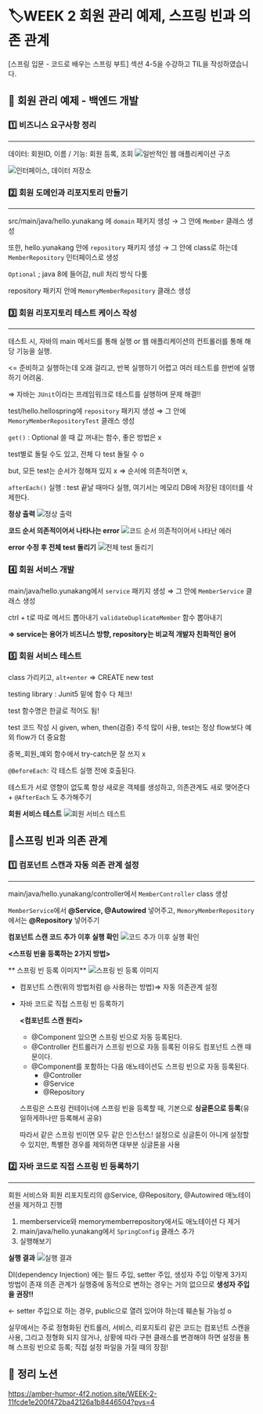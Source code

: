 # 🏷️WEEK 2 회원 관리 예제, 스프링 빈과 의존 관계
[스프링 입문 - 코드로 배우는 스프링 부트] 섹션 4-5을 수강하고 TIL을 작성하였습니다.
## 🔎 회원 관리 예제 - 백엔드 개발
### 1️⃣ 비즈니스 요구사항 정리
---------------------
데이터: 회원ID, 이름 / 기능: 회원 등록, 조회
![일반적인 웹 애플리케이션 구조](https://github.com/user-attachments/assets/204e3b0c-62b5-4391-a4df-4207910669df)

![인터페이스, 데이터 저장소](https://github.com/user-attachments/assets/bd7fe7d6-7da1-41ba-94c1-980f5063ca27)

### 2️⃣ 회원 도메인과 리포지토리 만들기
-----------------------
src/main/java/hello.yunakang 에 `domain` 패키지 생성 → 그 안에 `Member` 클래스 생성


또한, hello.yunakang 안에 `repository` 패키지 생성 → 그 안에 class로 하는데 `MemberRepository` 인터페이스로 생성

`Optional` ; java 8에 들어감, null 처리 방식 다룸

repository 패키지 안에 `MemoryMemberRepository` 클래스 생성

### 3️⃣ 회원 리포지토리 테스트 케이스 작성
--------------------------
테스트 시, 자바의 main 메서드를 통해 실행 or 웹 애플리케이션의 컨트롤러를 통해 해당 기능을 실행.

<= 준비하고 실행하는데 오래 걸리고, 반복 실행하기 어렵고 여러 테스트를 한번에 실행하기 어려움.

⇒ 자바는 `JUnit`이라는 프레임워크로 테스트를 실행하며 문제 해결!!

test/hello.hellospring에 `repository` 패키지 생성 ⇒ 그 안에 `MemoryMemberRepositoryTest` 클래스 생성

`get()` : Optional 쓸 때 값 꺼내는 함수, 좋은 방법은 x

test별로 돌릴 수도 있고, 전체 다 test 돌릴 수 o

but, 모든 test는 순서가 정해져 있지 x ⇒ 순서에 의존적이면 x,

`afterEach()` 실행 : test 끝날 때마다 실행, 여기서는 메모리 DB에 저장된 데이터를 삭제한다.

**정상 출력**
![정상 출력](https://github.com/user-attachments/assets/3dfcfdc8-bb2c-4323-bc5c-cfbff5d7b04e)

**코드 순서 의존적이어서 나타나는 error**
![코드 순서 의존적이어서 나타난 에러](https://github.com/user-attachments/assets/b3e60554-6041-4165-89a9-6c5938d4116b)

**error 수정 후 전체 test 돌리기**
![전체 test 돌리기](https://github.com/user-attachments/assets/54ba1345-931b-44b3-8426-dbd840d1af3d)

### 4️⃣ 회원 서비스 개발
main/java/hello.yunakang에서 `service`  패키지 생성 ⇒ 그 안에 `MemberService` 클래스 생성

ctrl + t로 따로 메서드 뽑아내기 `validateDuplicateMember` 함수 뽑아내기

**⇒ service는 용어가 비즈니스 방향, repository는 비교적 개발자 친화적인 용어**

### 5️⃣ 회원 서비스 테스트
class 가리키고, `alt+enter` ⇒ CREATE new test

testing library : Junit5 밑에 함수 다 체크!

test 함수명은 한글로 적어도 됨!

test 코드 작성 시 given, when, then(검증) 주석 많이 사용, test는 정상 flow보다 예외 flow가 더 중요함

중복_회원_예외 함수에서 try-catch문 잘 쓰지 x

`@BeforeEach`: 각 테스트 실행 전에 호출된다.

테스트가 서로 영향이 없도록 항상 새로운 객체를 생성하고, 의존관계도 새로 맺어준다 + `@AfterEach` 도 추가해주기

**회원 서비스 테스트**
![회원 서비스 테스트](https://github.com/user-attachments/assets/1a47ce18-de91-4a82-a323-b22ffe932b03)


## 🌱스프링 빈과 의존 관계
### 1️⃣ 컴포넌트 스캔과 자동 의존 관계 설정
---------------------
main/java/hello.yunakang/controller에서 `MemberController` class 생성

`MemberService`에서 **@Service, @Autowired** 넣어주고, `MemoryMemberRepository`에서는 **@Repository** 넣어주기

**컴포넌트 스캔 코드 추가 이후 실행 확인**
![코드 추가 이후 실행 확인](https://github.com/user-attachments/assets/13e4a140-ef92-41da-9b97-151382fb12f5)


**<스프링 빈을 등록하는 2가지 방법>**

** 스프링 빈 등록 이미지**
![스프링 빈 등록 이미지](https://github.com/user-attachments/assets/ed7289d1-1683-4be0-8ec8-4f9a8fe17dac)

- 컴포넌트 스캔(위의 방법처럼 @ 사용하는 방법)⇒ 자동 의존관계 설정
- 자바 코드로 직접 스프링 빈 등록하기

  **<컴포넌트 스캔 원리>**
    - @Component 있으면 스프링 빈으로 자동 등록된다.
    - @Controller 컨트롤러가 스프링 빈으로 자동 등록된 이유도 컴포넌트 스캔 때문이다.
    - @Component를 포함하는 다음 애노테이션도 스프링 빈으로 자동 등록된다.
        - @Controller
        - @Service
        - @Repository

  스프링은 스프링 컨테이너에 스프링 빈을 등록할 때, 기본으로 **싱글톤으로 등록**(유일하게하나만 등록해서 공유)

  따라서 같은 스프링 빈이면 모두 같은 인스턴스! 설정으로 싱글톤이 아니게 설정할 수 있지만, 특별한 경우를 제외하면 대부분 싱글톤을 사용


### 2️⃣ 자바 코드로 직접 스프링 빈 등록하기
---------------------------
회원 서비스와 회원 리포지토리의 @Service, @Repository, @Autowired 애노테이션을 제거하고 진행

1. memberservice와 memorymemberrepository에서도 애노테이션 다 제거
2. main/java/hello.yunakang에서 `SpringConfig` 클래스 추가
3. 실행해보기

**실행 결과**
![실행 결과](https://github.com/user-attachments/assets/28776789-e27c-4777-993e-188bdd05cdb9)

DI(dependency Injection) 에는 필드 주입, setter 주입, 생성자 주입 이렇게 3가지 방법이 존재 의존 관계가 실행중에 동적으로 변하는 경우는 거의 없으므로 **생성자 주입을 권장!!**

← setter 주입으로 하는 경우, public으로 열려 있어야 하는데 훼손될 가능성 o

실무에서는 주로 정형화된 컨트롤러, 서비스, 리포지토리 같은 코드는 컴포넌트 스캔을 사용, 그리고 정형화 되지 않거나, 상황에 따라 구현 클래스를 변경해야 하면 설정을 통해 스프링 빈으로 등록; 직접 설정 파일을 가질 때의 장점!


## 🧡 정리 노션

<https://amber-humor-4f2.notion.site/WEEK-2-11fcde1e200f472ba42126a1b8446504?pvs=4>






